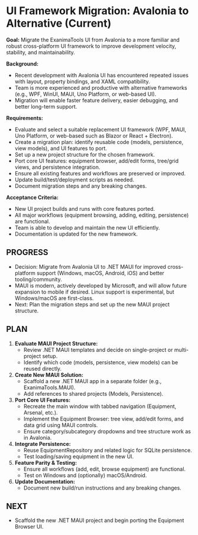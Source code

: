 <!-- No current stories. -->

# UI Framework Migration: Avalonia to Alternative (Current)

**Goal:** Migrate the ExanimaTools UI from Avalonia to a more familiar and robust cross-platform UI framework to improve development velocity, stability, and maintainability.

**Background:**
- Recent development with Avalonia UI has encountered repeated issues with layout, property bindings, and XAML compatibility.
- Team is more experienced and productive with alternative frameworks (e.g., WPF, WinUI, MAUI, Uno Platform, or web-based UI).
- Migration will enable faster feature delivery, easier debugging, and better long-term support.

**Requirements:**
- Evaluate and select a suitable replacement UI framework (WPF, MAUI, Uno Platform, or web-based such as Blazor or React + Electron).
- Create a migration plan: identify reusable code (models, persistence, view models), and UI features to port.
- Set up a new project structure for the chosen framework.
- Port core UI features: equipment browser, add/edit forms, tree/grid views, and persistence integration.
- Ensure all existing features and workflows are preserved or improved.
- Update build/test/deployment scripts as needed.
- Document migration steps and any breaking changes.

**Acceptance Criteria:**
- New UI project builds and runs with core features ported.
- All major workflows (equipment browsing, adding, editing, persistence) are functional.
- Team is able to develop and maintain the new UI efficiently.
- Documentation is updated for the new framework.

## PROGRESS
- Decision: Migrate from Avalonia UI to .NET MAUI for improved cross-platform support (Windows, macOS, Android, iOS) and better tooling/community.
- MAUI is modern, actively developed by Microsoft, and will allow future expansion to mobile if desired. Linux support is experimental, but Windows/macOS are first-class.
- Next: Plan the migration steps and set up the new MAUI project structure.

## PLAN
1. **Evaluate MAUI Project Structure:**
   - Review .NET MAUI templates and decide on single-project or multi-project setup.
   - Identify which code (models, persistence, view models) can be reused directly.
2. **Create New MAUI Solution:**
   - Scaffold a new .NET MAUI app in a separate folder (e.g., ExanimaTools.MAUI).
   - Add references to shared projects (Models, Persistence).
3. **Port Core UI Features:**
   - Recreate the main window with tabbed navigation (Equipment, Arsenal, etc.).
   - Implement the Equipment Browser: tree view, add/edit forms, and data grid using MAUI controls.
   - Ensure category/subcategory dropdowns and tree structure work as in Avalonia.
4. **Integrate Persistence:**
   - Reuse EquipmentRepository and related logic for SQLite persistence.
   - Test loading/saving equipment in the new UI.
5. **Feature Parity & Testing:**
   - Ensure all workflows (add, edit, browse equipment) are functional.
   - Test on Windows and (optionally) macOS/Android.
6. **Update Documentation:**
   - Document new build/run instructions and any breaking changes.

## NEXT
- Scaffold the new .NET MAUI project and begin porting the Equipment Browser UI.

